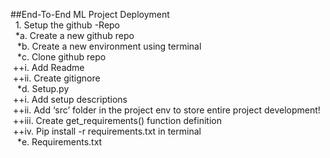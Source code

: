 ##End-To-End ML Project Deployment <br />
    &nbsp; 1.	Setup the github -Repo <br />
        &nbsp;   *a.	Create a new github repo <br />
    &ensp;    *b.	Create a new environment using terminal <br />
    &ensp;    *c.	Clone github repo <br />
            &nbsp;++i.	Add Readme <br />
            &nbsp;++ii.	Create gitignore <br />
    &ensp;    *d.	Setup.py <br />
            &nbsp;++i.	Add setup descriptions <br />
            &nbsp;++ii.	Add ‘src’ folder in the project env to store entire project development! <br />
            &nbsp;++iii.	Create get_requirements() function definition <br />
            &nbsp;++iv.	Pip install -r requirements.txt in terminal\
     &ensp;   *e.	Requirements.txt


